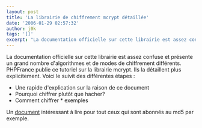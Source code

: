 ```yaml
---
layout: post
title: 'La librairie de chiffrement mcrypt détaillée'
date: '2006-01-29 02:57:32'
author: j0k
tags: '[]'
excerpt: "La documentation officielle sur cette librairie est assez confuse et présente un grand nombre d'algorithmes et de modes de chiffrement différents.     \nPHPFrance publie ce tutoriel sur la librairie mcrypt. Ils la détaillent plus explicitement. Voici le suivit des différentes étapes :  \n  \n* Une rapide d'explication sur la raison de ce document  \n  …"
---
```


La documentation officielle sur cette librairie est assez confuse et présente un grand nombre d'algorithmes et de modes de chiffrement différents.
PHPFrance publie ce tutoriel sur la librairie mcrypt. Ils la détaillent plus explicitement. Voici le suivit des différentes étapes :

* Une rapide d'explication sur la raison de ce document
* Pourquoi chiffrer plutôt que hacher?
* Comment chiffrer * exemples

Un [document](http://www.phpfrance.com/tutoriaux/index.php/2006/01/29/38-la-librairie-de-chiffrement-mcrypt-ripat) intéressant à lire pour tout ceux qui sont abonnés au md5 par exemple.
